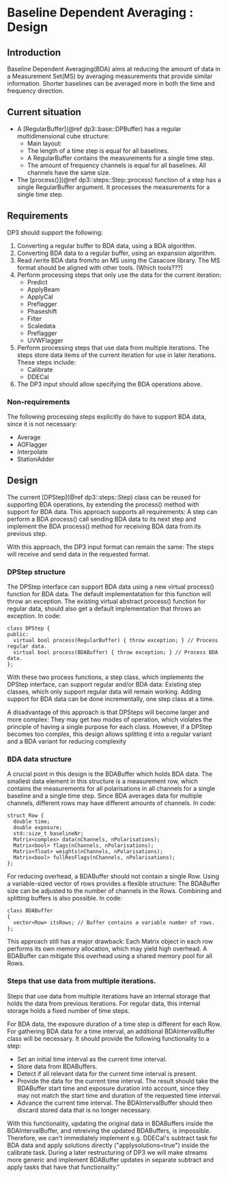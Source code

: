 # Baseline Dependent Averaging : Design

## Introduction
Baseline Dependent Averaging(BDA) aims at reducing the amount of data in a
Measurement Set(MS) by averaging measurements that provide similar information.
Shorter baselines can be averaged more in both the time and frequency direction.

## Current situation

- A [RegularBuffer](@ref dp3::base::DPBuffer) has a regular multidimensional
  cube structure:
  - Main layout: 
  - The length of a time step is equal for all baselines.
  - A RegularBuffer contains the measurements for a single time step.
  - The amount of frequency channels is equal for all baselines.
    All channels have the same size.
- The [process()](@ref dp3::steps::Step::process) function of a step has a
  single RegularBuffer argument. It processes
  the measurements for a single time step.

## Requirements

DP3 should support the following:
1. Converting a regular buffer to BDA data, using a BDA algorithm.
2. Converting BDA data to a regular buffer, using an expansion algorithm.
3. Read /write BDA data from/to an MS using the Casacore library.
   The MS format should be aligned with other tools.
   (Which tools???)
4. Perform processing steps that only use the data for the current iteration:
   - Predict
   - ApplyBeam
   - ApplyCal
   - Preflagger
   - Phaseshift
   - Filter
   - Scaledata
   - Preflagger
   - UVWFlagger
5. Perform processing steps that use data from multiple iterations.
   The steps store data items of the current iteration for
   use in later iterations. These steps include:
   - Calibrate
   - DDECal
6. The DP3 input should allow specifying the BDA operations above.

### Non-requirements

The following processing steps explicitly do have to support BDA data,
since it is not necessary:
- Average
- AOFlagger
- Interpolate
- StationAdder

## Design

The current [DPStep](@ref dp3::steps::Step) class can be reused for supporting
BDA operations, by extending the process() method with support for BDA data.
This approach supports all requirements: A step can perform a BDA process()
call sending BDA data to its next step and implement the BDA process()
method for receiving BDA data from its previous step.

With this approach, the DP3 input format can remain the same: The steps
will receive and send data in the requested format.

### DPStep structure

The DPStep interface can support BDA data using a new virtual process()
function for BDA data.
The default implementatation for this function will throw an exception.
The existing virtual abstract process() function for regular data,
should also get a default implementation that throws an exception. In code:

    class DPStep {
    public:
      virtual bool process(RegularBuffer) { throw exception; } // Process regular data.
      virtual bool process(BDABuffer) { throw exception; } // Process BDA data.
    };

With these two process functions, a step class, which implements the
DPStep interface, can support regular and/or BDA data:
Existing step classes, which only support regular
data will remain working. Adding support for BDA data can be done
incrementally, one step class at a time.

A disadvantage of this approach is that DPSteps will become larger and
more complex: They may get two modes of operation, which
violates the principle of having a single purpose for each class.
However, if a DPStep becomes too complex, this design allows
splitting it into a regular variant and a BDA variant for reducing complexity

### BDA data structure

A crucial point in this design is the BDABuffer which holds BDA data.
The smallest data element in this structure is a measurement row, which
contains the measurements for all polarisations in all channels for a single
baseline and a single time step. Since BDA averages data for multiple channels,
different rows may have different amounts of channels. In code:

    struct Row {
      double time;
      double exposure;
      std::size_t baselineNr;
      Matrix<complex> data(nChannels, nPolarisations);
      Matrix<bool> flags(nChannels, nPolarisations);
      Matrix<float> weights(nChannels, nPolarisations);
      Matrix<bool> fullResFlags(nChannels, nPolarisations);
    };

For reducing overhead, a BDABuffer should not contain a single Row. Using
a variable-sized vector of rows provides a flexible structure: The BDABuffer
size can be adjusted to the number of channels in the Rows.
Combining and splitting buffers is also possible. In code:

    class BDABuffer
    {
      vector<Row> itsRows; // Buffer contains a variable number of rows.
    };

This approach still has a major drawback: Each Matrix object in each row
performs its own memory allocation, which may yield high overhead.
A BDABuffer can mitigate this overhead using a shared memory pool for all Rows.

### Steps that use data from multiple iterations.

Steps that use data from multiple iterations have an internal storage
that holds the data from previous iterations. For regular data, this internal
storage holds a fixed number of time steps.

For BDA data, the exposure duration of a time step is different for each Row.
For gathering BDA data for a time interval, an additional BDAIntervalBuffer
class will be necessary. It should provide the following functionality
to a step:
- Set an initial time interval as the current time interval.
- Store data from BDABuffers.
- Detect if all relevant data for the current time interval is present.
- Provide the data for the current time interval. The result should take
  the BDABuffer start
  time and exposure duration into account, since they may not match the start
  time and duration of the requested time interval.
- Advance the current time interval. The BDAIntervalBuffer should then
  discard stored data that is no longer necessary.

With this functionality, updating the original data in BDABuffers
inside the BDAIntervalBuffer, and retreiving the updated BDABuffers, is
impossible. Therefore, we can't immediately implement e.g. DDECal's subtract
task for BDA data and apply solutions directly ("applysolutions=true")
inside the calibrate task. During a later restructuring of DP3 we
will make streams more generic and implement BDABuffer updates
in separate subtract and apply tasks that have that functionality."
